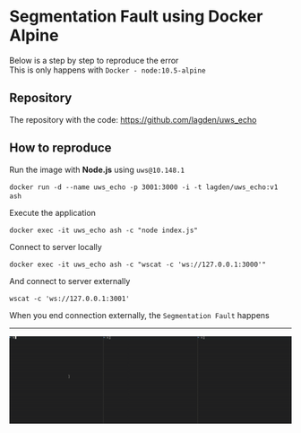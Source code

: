 # Segmentation Fault using Docker Alpine

Below is a step by step to reproduce the error  
This is only happens with `Docker - node:10.5-alpine`

## Repository

The repository with the code: https://github.com/lagden/uws_echo


## How to reproduce

Run the image with **Node.js** using `uws@10.148.1`
```
docker run -d --name uws_echo -p 3001:3000 -i -t lagden/uws_echo:v1 ash
```

Execute the application
```
docker exec -it uws_echo ash -c "node index.js"
```

Connect to server locally
```
docker exec -it uws_echo ash -c "wscat -c 'ws://127.0.0.1:3000'"
```

And connect to server externally
```
wscat -c 'ws://127.0.0.1:3001'
```

When you end connection externally, the `Segmentation Fault` happens

---

![Sample](https://github.com/lagden/uws_echo/raw/master/show.gif)
